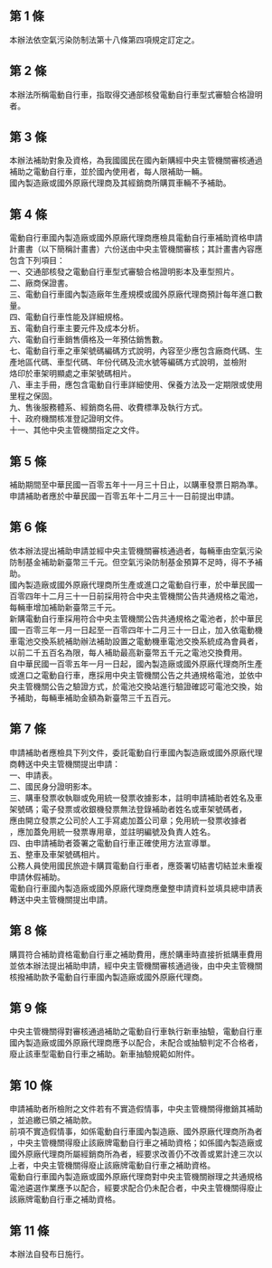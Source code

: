第 1 條
-------
本辦法依空氣污染防制法第十八條第四項規定訂定之。

第 2 條
-------
本辦法所稱電動自行車，指取得交通部核發電動自行車型式審驗合格證明  
者。

第 3 條
-------
本辦法補助對象及資格，為我國國民在國內新購經中央主管機關審核通過  
補助之電動自行車，並於國內使用者，每人限補助一輛。  
國內製造廠或國外原廠代理商及其經銷商所購買車輛不予補助。

第 4 條
-------
電動自行車國內製造廠或國外原廠代理商應檢具電動自行車補助資格申請  
計畫書（以下簡稱計畫書）六份送由中央主管機關審核；其計畫書內容應  
包含下列項目：  
一、交通部核發之電動自行車型式審驗合格證明影本及車型照片。  
二、廠商保證書。  
三、電動自行車國內製造廠年生產規模或國外原廠代理商預計每年進口數  
    量。  
四、電動自行車性能及詳細規格。  
五、電動自行車主要元件及成本分析。  
六、電動自行車銷售價格及一年預估銷售數。  
七、電動自行車之車架號碼編碼方式說明，內容至少應包含廠商代碼、生  
    產地區代碼、車型代碼、年份代碼及流水號等編碼方式說明，並檢附  
    烙印於車架明顯處之車架號碼相片。  
八、車主手冊，應包含電動自行車詳細使用、保養方法及一定期限或使用  
    里程之保固。  
九、售後服務體系、經銷商名冊、收費標準及執行方式。  
十、政府機關核准登記證明文件。  
十一、其他中央主管機關指定之文件。

第 5 條
-------
補助期間至中華民國一百零五年十一月三十日止，以購車發票日期為準。  
申請補助者應於中華民國一百零五年十二月三十一日前提出申請。

第 6 條
-------
依本辦法提出補助申請並經中央主管機關審核通過者，每輛車由空氣污染  
防制基金補助新臺幣三千元。但空氣污染防制基金預算不足時，得不予補  
助。  
國內製造廠或國外原廠代理商所生產或進口之電動自行車，於中華民國一  
百零四年十二月三十一日前採用符合中央主管機關公告共通規格之電池，  
每輛車增加補助新臺幣三千元。  
新購電動自行車採用符合中央主管機關公告共通規格之電池者，於中華民  
國一百零三年一月一日起至一百零四年十二月三十一日止，加入依電動機  
車電池交換系統補助辦法補助設置之電動機車電池交換系統成為會員者，  
以前二千五百名為限，每人補助最高新臺幣五千元之電池交換費用。  
自中華民國一百零五年一月一日起，國內製造廠或國外原廠代理商所生產  
或進口之電動自行車，應採用中央主管機關公告之共通規格電池，並依中  
央主管機關公告之驗證方式，於電池交換站進行驗證確認可電池交換，始  
予補助，每輛車補助金額為新臺幣三千五百元。

第 7 條
-------
申請補助者應檢具下列文件，委託電動自行車國內製造廠或國外原廠代理  
商轉送中央主管機關提出申請：  
一、申請表。  
二、國民身分證明影本。  
三、購車發票收執聯或免用統一發票收據影本，註明申請補助者姓名及車  
    架號碼；電子發票或收銀機發票無法登錄補助者姓名或車架號碼者，  
    應由開立發票之公司於人工手寫處加蓋公司章；免用統一發票收據者  
    ，應加蓋免用統一發票專用章，並註明編號及負責人姓名。  
四、由申請補助者簽署之電動自行車正確使用方法宣導單。  
五、整車及車架號碼相片。  
公務人員使用國民旅遊卡購買電動自行車者，應簽署切結書切結並未重複  
申請休假補助。  
電動自行車國內製造廠或國外原廠代理商應彙整申請資料並填具總申請表  
轉送中央主管機關提出申請。

第 8 條
-------
購買符合補助資格電動自行車之補助費用，應於購車時直接折抵購車費用  
並依本辦法提出補助申請，經中央主管機關審核通過後，由中央主管機關  
核撥補助款予電動自行車國內製造廠或國外原廠代理商。

第 9 條
-------
中央主管機關得對審核通過補助之電動自行車執行新車抽驗，電動自行車  
國內製造廠或國外原廠代理商應予以配合，未配合或抽驗判定不合格者，  
廢止該車型電動自行車之補助。新車抽驗規範如附件。

第 10 條
--------
申請補助者所檢附之文件若有不實造假情事，中央主管機關得撤銷其補助  
，並追繳已領之補助款。  
前項不實造假情事，如係電動自行車國內製造廠、國外原廠代理商所為者  
，中央主管機關得廢止該廠牌電動自行車之補助資格；如係國內製造廠或  
國外原廠代理商所屬經銷商所為者，經要求改善仍不改善或累計達三次以  
上者，中央主管機關得廢止該廠牌電動自行車之補助資格。  
電動自行車國內製造廠或國外原廠代理商對中央主管機關辦理之共通規格  
電池遴選作業應予以配合，經要求配合仍未配合者，中央主管機關得廢止  
該廠牌電動自行車之補助資格。

第 11 條
--------
本辦法自發布日施行。

